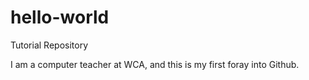 # hello-world
Tutorial Repository

I am a computer teacher at WCA, and this is my first foray into Github.
